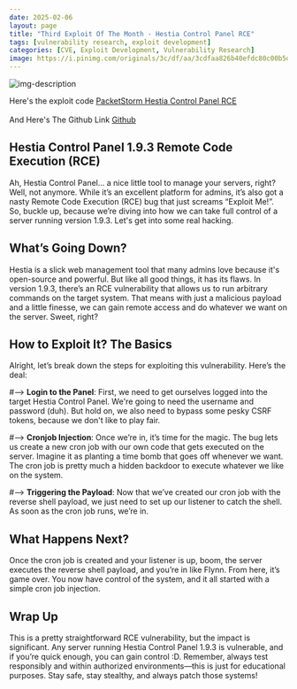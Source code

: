```yaml
---
date: 2025-02-06
layout: page
title: "Third Exploit Of The Month - Hestia Control Panel RCE"
tags: [vulnerability research, exploit development]
categories: [CVE, Exploit Development, Vulnerability Research]
image: https://i.pinimg.com/originals/3c/df/aa/3cdfaa826b40efdc80c00b5d914399f9.gif
---
```

![img-description](https://i.pinimg.com/originals/3c/df/aa/3cdfaa826b40efdc80c00b5d914399f9.gif)

Here's the exploit code
[PacketStorm Hestia Control Panel RCE](https://packetstorm.news/files/id/189606/)
<br><br>
And Here's The Github Link
[Github](https://github.com/enisecur1ty/Hestia-Control-Panel-Remote-Code-Execution-Exploit)

<h2>Hestia Control Panel 1.9.3 Remote Code Execution (RCE)</h2>

Ah, Hestia Control Panel... a nice little tool to manage your servers, right? Well, not anymore. While it’s an excellent platform for admins, it’s also got a nasty Remote Code Execution (RCE) bug that just screams “Exploit Me!”. So, buckle up, because we’re diving into how we can take full control of a server running version 1.9.3. Let's get into some real hacking.

<h2>What’s Going Down?</h2>

Hestia is a slick web management tool that many admins love because it's open-source and powerful. But like all good things, it has its flaws. In version 1.9.3, there’s an RCE vulnerability that allows us to run arbitrary commands on the target system. That means with just a malicious payload and a little finesse, we can gain remote access and do whatever we want on the server. Sweet, right?

<h2>How to Exploit It? The Basics</h2>

Alright, let’s break down the steps for exploiting this vulnerability. Here’s the deal:

#--> <b>Login to the Panel</b>: First, we need to get ourselves logged into the target Hestia Control Panel. We're going to need the username and password (duh). But hold on, we also need to bypass some pesky CSRF tokens, because we don't like to play fair.

#--> <b>Cronjob Injection</b>: Once we’re in, it’s time for the magic. The bug lets us create a new cron job with our own code that gets executed on the server. Imagine it as planting a time bomb that goes off whenever we want. The cron job is pretty much a hidden backdoor to execute whatever we like on the system.

#--> <b>Triggering the Payload</b>: Now that we’ve created our cron job with the reverse shell payload, we just need to set up our listener to catch the shell. As soon as the cron job runs, we’re in.

<h2>What Happens Next?</h2>
Once the cron job is created and your listener is up, boom, the server executes the reverse shell payload, and you’re in like Flynn. From here, it’s game over. You now have control of the system, and it all started with a simple cron job injection.

<h2>Wrap Up</h2>
This is a pretty straightforward RCE vulnerability, but the impact is significant. Any server running Hestia Control Panel 1.9.3 is vulnerable, and if you’re quick enough, you can gain control :D. Remember, always test responsibly and within authorized environments—this is just for educational purposes. Stay safe, stay stealthy, and always patch those systems!
